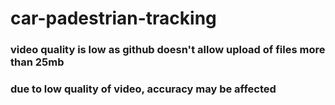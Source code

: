 # car-padestrian-tracking
### video quality is low as github doesn't allow upload of files more than 25mb
### due to low quality of video, accuracy may be affected
